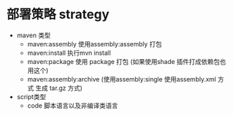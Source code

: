 # 部署策略 strategy

* maven 类型
    * maven:assembly 使用assembly:assembly 打包
    * maven:install 执行mvn install
    * maven:package 使用 package 打包 (如果使用shade 插件打成依赖包也用这个)
    * maven:assembly:archive   (使用assembly:single 使用assembly.xml 方式 生成 tar.gz 方式)
* script类型
    * code 脚本语言以及非编译类语言

